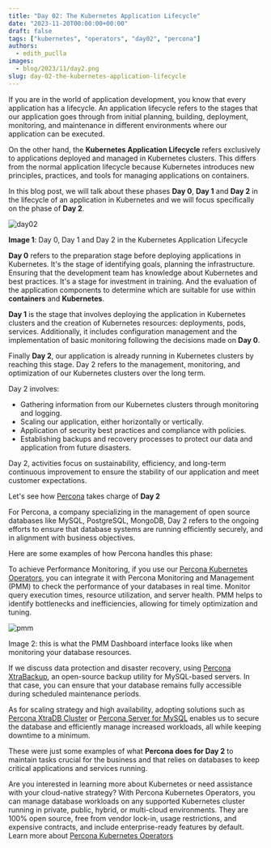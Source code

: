 ```yaml
---
title: "Day 02: The Kubernetes Application Lifecycle"
date: "2023-11-20T00:00:00+00:00"
draft: false
tags: ["kubernetes", "operators", "day02", "percona"]
authors:
  - edith_puclla
images:
  - blog/2023/11/day2.png
slug: day-02-the-kubernetes-application-lifecycle
---
```


If you are in the world of application development, you know that every application has a lifecycle. An application lifecycle refers to the stages that our application goes through from initial planning, building, deployment, monitoring, and maintenance in different environments where our application can be executed.

On the other hand, the **Kubernetes Application Lifecycle** refers exclusively to applications deployed and managed in Kubernetes clusters. This differs from the normal application lifecycle because Kubernetes introduces new principles, practices, and tools for managing applications on containers.

In this blog post, we will talk about these phases **Day 0**, **Day 1** and **Day 2** in the lifecycle of an
application in Kubernetes and we will focus specifically on the phase of **Day 2**.

![day02](blog/2023/11/day2.png)

**Image 1**: Day 0, Day 1 and Day 2 in the Kubernetes Application Lifecycle

**Day 0** refers to the preparation stage before deploying applications in Kubernetes. It's the stage of identifying goals, planning the infrastructure. Ensuring that the development team has knowledge about Kubernetes and best practices. It's a stage for investment in training. And the evaluation of the application components to determine which are suitable for use within **containers** and **Kubernetes**.

**Day 1** is the stage that involves deploying the application in Kubernetes clusters and the creation of Kubernetes resources: deployments, pods, services. Additionally, it includes configuration management and the implementation of basic monitoring following the decisions made on **Day 0**.

Finally **Day 2**, our application is already running in Kubernetes clusters by reaching this stage. Day 2 refers to the management, monitoring, and optimization of our Kubernetes clusters over the long term.

Day 2 involves:

- Gathering information from our Kubernetes clusters through monitoring and logging.
- Scaling our application, either horizontally or vertically.
- Application of security best practices and compliance with policies.
- Establishing backups and recovery processes to protect our data and application from future disasters.

Day 2, activities focus on sustainability, efficiency, and long-term continuous improvement to ensure the stability of our application and meet customer expectations.

Let's see how [Percona](https://www.percona.com/) takes charge of **Day 2**

For Percona, a company specializing in the management of open source databases like MySQL, PostgreSQL, MongoDB, Day 2 refers to the ongoing efforts to ensure that database systems are running efficiently securely, and in alignment with business objectives.

Here are some examples of how Percona handles this phase:

To achieve Performance Monitoring, if you use our [Percona Kubernetes Operators](https://www.percona.com/software/percona-kubernetes-operators), you can integrate it with Percona Monitoring and Management (PMM) to check the performance of your databases in real time. Monitor query execution times, resource utilization, and server health. PMM helps to identify bottlenecks and inefficiencies, allowing for timely optimization and tuning.

![pmm](blog/2023/11/pmm.png)

Image 2: this is what the PMM Dashboard interface looks like when monitoring your database resources.

If we discuss data protection and disaster recovery, using [Percona XtraBackup](https://docs.percona.com/percona-xtrabackup/innovation-release/), an open-source backup utility for MySQL-based servers. In that case, you can ensure that your database remains fully accessible during scheduled maintenance periods.

As for scaling strategy and high availability, adopting solutions such as [Percona XtraDB Cluster](https://www.percona.com/mysql/software/percona-xtradb-cluster) or [Percona Server for MySQL](https://www.percona.com/mysql/software/percona-server-for-mysql) enables us to secure the database and efficiently manage increased workloads, all while keeping downtime to a minimum.

These were just some examples of what **Percona does for Day 2** to maintain tasks crucial for the business and that relies on databases to keep critical applications and services running.

​​Are you interested in learning more about Kubernetes or need assistance with your cloud-native strategy? With Percona Kubernetes Operators, you can manage database workloads on any supported Kubernetes cluster running in private, public, hybrid, or multi-cloud environments. They are 100% open source, free from vendor lock-in, usage restrictions, and expensive contracts, and include enterprise-ready features by default. Learn more about [Percona Kubernetes Operators](https://www.percona.com/software/percona-kubernetes-operators)
